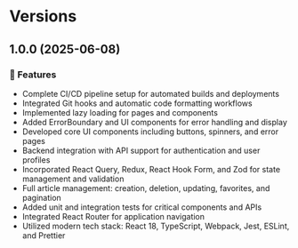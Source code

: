 # Versions

## 1.0.0 (2025-06-08)

### 🚀 Features

- Complete CI/CD pipeline setup for automated builds and deployments
- Integrated Git hooks and automatic code formatting workflows
- Implemented lazy loading for pages and components
- Added ErrorBoundary and UI components for error handling and display
- Developed core UI components including buttons, spinners, and error pages
- Backend integration with API support for authentication and user profiles
- Incorporated React Query, Redux, React Hook Form, and Zod for state management and validation
- Full article management: creation, deletion, updating, favorites, and pagination
- Added unit and integration tests for critical components and APIs
- Integrated React Router for application navigation
- Utilized modern tech stack: React 18, TypeScript, Webpack, Jest, ESLint, and Prettier
